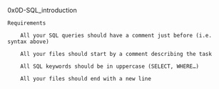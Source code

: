 

0x0D-SQL_introduction



	Requirements

		All your SQL queries should have a comment just before (i.e. syntax above)

		All your files should start by a comment describing the task

		All SQL keywords should be in uppercase (SELECT, WHERE…)

		All your files should end with a new line


